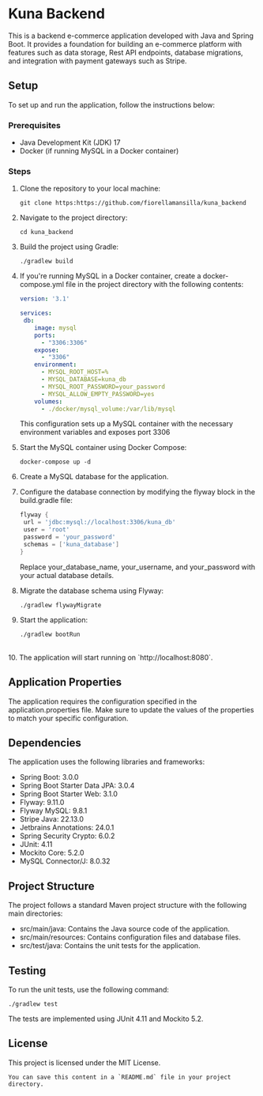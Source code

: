 # Kuna Backend

This is a backend e-commerce application developed with Java and Spring Boot. It provides a foundation for building an e-commerce platform with features such as data storage, Rest API endpoints, database migrations, and integration with payment gateways such as Stripe.

## Setup

To set up and run the application, follow the instructions below:

### Prerequisites

- Java Development Kit (JDK) 17 
- Docker (if running MySQL in a Docker container)

### Steps

1. Clone the repository to your local machine:

   ```shell
   git clone https:https://github.com/fiorellamansilla/kuna_backend

2. Navigate to the project directory:

    ```shell
   cd kuna_backend
   
3. Build the project using Gradle:

    ```shell
    ./gradlew build

4. If you're running MySQL in a Docker container, create a docker-compose.yml file in the project directory with the following contents: 

   ```yaml
   version: '3.1'
   
   services:
    db:
       image: mysql
       ports:
         - "3306:3306"
       expose:
         - "3306"
       environment:
         - MYSQL_ROOT_HOST=%
         - MYSQL_DATABASE=kuna_db
         - MYSQL_ROOT_PASSWORD=your_password
         - MYSQL_ALLOW_EMPTY_PASSWORD=yes
       volumes:
         - ./docker/mysql_volume:/var/lib/mysql 
   ```
   
   This configuration sets up a MySQL container with the necessary environment variables and exposes port 3306 <br />


5. Start the MySQL container using Docker Compose:

   ```shell
   docker-compose up -d

6. Create a MySQL database for the application.<br />


7. Configure the database connection by modifying the flyway block in the build.gradle file:

   ```groovy
   flyway {
    url = 'jdbc:mysql://localhost:3306/kuna_db'
    user = 'root'
    password = 'your_password'
    schemas = ['kuna_database']
   }
   ```
   
   Replace your_database_name, your_username, and your_password with your actual database details.<br />


8. Migrate the database schema using Flyway:

   ```shell
   ./gradlew flywayMigrate

9. Start the application:

   ```shell
   ./gradlew bootRun
<br />
10. The application will start running on `http://localhost:8080`.

## Application Properties

The application requires the configuration specified in the application.properties file. Make sure to update the values of the properties to match your specific configuration.

## Dependencies

The application uses the following libraries and frameworks:

- Spring Boot: 3.0.0
- Spring Boot Starter Data JPA: 3.0.4
- Spring Boot Starter Web: 3.1.0
- Flyway: 9.11.0
- Flyway MySQL: 9.8.1
- Stripe Java: 22.13.0
- Jetbrains Annotations: 24.0.1
- Spring Security Crypto: 6.0.2
- JUnit: 4.11
- Mockito Core: 5.2.0
- MySQL Connector/J: 8.0.32

## Project Structure

The project follows a standard Maven project structure with the following main directories:

* src/main/java: Contains the Java source code of the application.
* src/main/resources: Contains configuration files and database files.
* src/test/java: Contains the unit tests for the application.

## Testing

To run the unit tests, use the following command:

   ```shell
   ./gradlew test
```

The tests are implemented using JUnit 4.11 and Mockito 5.2.

## License

This project is licensed under the MIT License.

```
You can save this content in a `README.md` file in your project directory.
```

